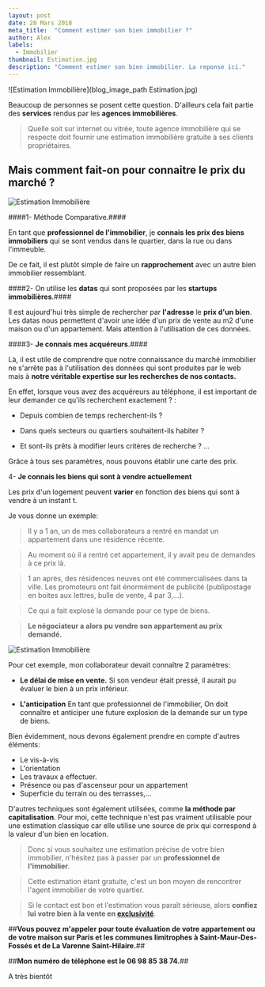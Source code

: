 ```yaml
---
layout: post
date: 28 Mars 2018
meta_title:  "Comment estimer son bien immobilier ?"
author: Alex
labels:
  - Immobilier
thumbnail: Estimation.jpg
description: "Comment estimer son bien immobilier. La reponse ici."
---
```





![Estimation Immobilière](blog_image_path Estimation.jpg)


Beaucoup de personnes se posent cette question.
D'ailleurs cela fait partie des **services** rendus par les **agences immobilières**. 
> Quelle soit sur internet ou vitrée, toute agence immobilière qui se respecte doit fournir une estimation immobilière gratuite à ses clients propriétaires.

## Mais comment fait-on pour connaitre le prix du marché ? ##

![Estimation Immobilière](https://media.giphy.com/media/ne3xrYlWtQFtC/giphy.gif)

####1- Méthode Comparative.####

En tant que **professionnel de l'immobilier**, je **connais les prix des biens immobiliers** qui se sont vendus dans le quartier, dans la rue ou dans l'immeuble.

De ce fait, il est plutôt simple de faire un **rapprochement** avec un autre bien immobilier ressemblant.

####2- On utilise les **datas** qui sont proposées par les **startups immobilières**.####

Il est aujourd'hui très simple de rechercher par **l'adresse** le **prix d'un bien**.
Les datas nous permettent d'avoir une idée d'un prix de vente au m2 d'une maison ou d'un appartement.
Mais attention à l'utilisation de ces données. 





####3- **Je connais mes acquéreurs**.####

Là, il est utile de comprendre que notre connaissance 
du marché immobilier ne s'arrête pas à l'utilisation des données qui sont produites par le web mais à **notre véritable expertise sur les recherches de nos contacts.**

En effet, lorsque vous avez des acquéreurs au téléphone, il est important de leur demander ce qu'ils recherchent exactement ? :

* Depuis combien de temps recherchent-ils ?

* Dans quels secteurs ou quartiers souhaitent-ils habiter ?

* Et sont-ils prêts à modifier leurs critères de recherche ? ...

Grâce à tous ses paramètres, nous pouvons établir une carte des prix.



4- **Je connais les biens qui sont à vendre actuellement**

Les prix d'un logement peuvent **varier** en fonction des biens qui sont à vendre à un instant t.

Je vous donne un exemple:

>Il y a 1 an, un de mes collaborateurs a rentré en mandat un appartement dans une résidence récente.

>Au moment où il a rentré cet appartement, il y avait peu de demandes à ce prix là.

>1 an après, des résidences neuves ont été commercialisées dans la ville. Les promoteurs ont fait énormément de publicité (publipostage en boites aux lettres, bulle de vente, 4 par 3,...). 

>Ce qui a fait explosé la demande pour ce type de biens.

>**Le négociateur a alors pu vendre son appartement au prix demandé.**

![Estimation Immobilière](https://media.giphy.com/media/l3q2QMfaTc4KZxWJG/giphy.gif)

Pour cet exemple, mon collaborateur devait connaître 2 paramètres: 

* **Le délai de mise en vente.** Si son vendeur était pressé, il aurait pu évaluer le bien à un prix inférieur.

* **L'anticipation** En tant que professionnel de l'immobilier, On doit connaître et anticiper une future explosion de la demande sur un type de biens.


Bien évidemment, nous devons également prendre en compte d'autres éléments:

- Le vis-à-vis
- L'orientation
- Les travaux a effectuer.
- Présence ou pas d'ascenseur pour un appartement
- Superficie du terrain ou des terrasses,...

D'autres techniques sont également utilisées, comme **la méthode par capitalisation**.
Pour moi, cette technique n'est pas vraiment utilisable pour une estimation classique car elle utilise une source de prix qui correspond à la valeur d'un bien en location.


>Donc si vous souhaitez une estimation précise de votre bien immobilier, n'hésitez pas à passer par un **professionnel de l'immobilier**.

>Cette estimation étant gratuite, c'est un bon moyen de rencontrer l'agent immobilier de votre quartier.

>Si le contact est bon et l'estimation vous paraît sérieuse, alors **confiez lui votre bien à la vente en [exclusivité](https://www.alexandrecordani.com/blog/DevenirCollectionneurDeBiensImmobiliers)**.

##**Vous pouvez m'appeler pour toute évaluation de votre appartement ou de votre maison sur Paris et les communes limitrophes à Saint-Maur-Des-Fossés et de La Varenne Saint-Hilaire.**##

##**Mon numéro de téléphone est le 06 98 85 38 74.**##

A très bientôt











